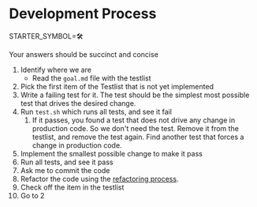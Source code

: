# Development Process

STARTER_SYMBOL=🛠️

Your answers should be succinct and concise

1. Identify where we are
    - Read the `goal.md` file with the testlist
1. Pick the first item of the Testlist that is not yet implemented
1. Write a failing test for it. The test should be the simplest most possible test that drives the desired change.
1. Run `test.sh` which runs all tests, and see it fail
    1. If it passes, you found a test that does not drive any change in production code. So we don't need the test. Remove it from the testlist, and remove the test again. Find another test that forces a change in production code.
1. Implement the smallest possible change to make it pass
1. Run all tests, and see it pass
1. Ask me to commit the code
1. Refactor the code using the [refactoring process](./refactoring-process.md).
1. Check off the item in the testlist
1. Go to 2